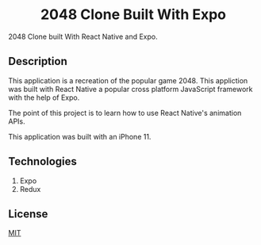 <h1 align="center"> 2048 Clone Built With Expo</h1>
2048 Clone built With React Native and Expo.

## Description

This application is a recreation of the popular game 2048. This appliction was built with React Native a popular cross platform JavaScript framework with the help of Expo.

The point of this project is to learn how to use React Native's animation APIs.

This application was built with an iPhone 11.

## Technologies

1. Expo
2. Redux

## License

[MIT](https://choosealicense.com/licenses/mit/)
